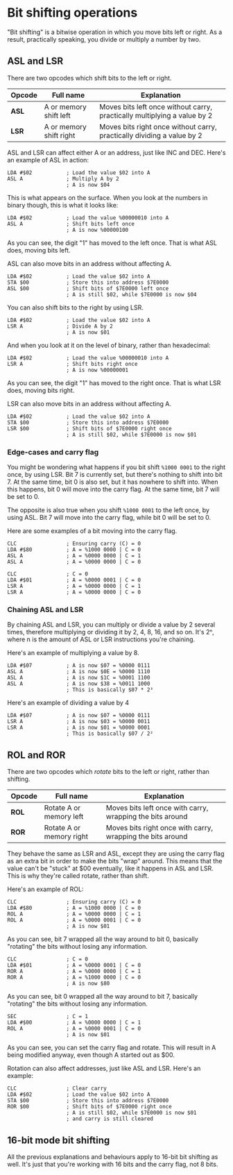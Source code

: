 # Bit shifting operations
"Bit shifting" is a bitwise operation in which you move bits left or right. As a result, practically speaking, you divide or multiply a number by two.

## ASL and LSR
There are two opcodes which shift bits to the left or right.

|Opcode|Full name|Explanation|
|-|-|-|
|**ASL**|A or memory shift left|Moves bits left once without carry, practically multiplying a value by 2|
|**LSR**|A or memory shift right|Moves bits right once without carry, practically dividing a value by 2|

ASL and LSR can affect either A or an address, just like INC and DEC. Here's an example of ASL in action:

```
LDA #$02           ; Load the value $02 into A
ASL A              ; Multiply A by 2
                   ; A is now $04
```

This is what appears on the surface. When you look at the numbers in binary though, this is what it looks like:

```
LDA #$02           ; Load the value %00000010 into A
ASL A              ; Shift bits left once
                   ; A is now %00000100
```
As you can see, the digit "1" has moved to the left once. That is what ASL does, moving bits left.

ASL can also move bits in an address without affecting A.

```
LDA #$02           ; Load the value $02 into A
STA $00            ; Store this into address $7E0000
ASL $00            ; Shift bits of $7E0000 left once
                   ; A is still $02, while $7E0000 is now $04
```

You can also shift bits to the right by using LSR.

```
LDA #$02           ; Load the value $02 into A
LSR A              ; Divide A by 2
                   ; A is now $01
```

And when you look at it on the level of binary, rather than hexadecimal:

```
LDA #$02           ; Load the value %00000010 into A
LSR A              ; Shift bits right once
                   ; A is now %00000001
```
As you can see, the digit "1" has moved to the right once. That is what LSR does, moving bits right.

LSR can also move bits in an address without affecting A.

```
LDA #$02           ; Load the value $02 into A
STA $00            ; Store this into address $7E0000
LSR $00            ; Shift bits of $7E0000 right once
                   ; A is still $02, while $7E0000 is now $01
```

### Edge-cases and carry flag
You might be wondering what happens if you bit shift `%1000 0001` to the right once, by using LSR. Bit 7 is currently set, but there's nothing to shift into bit 7. At the same time, bit 0 is also set, but it has nowhere to shift into. When this happens, bit 0 will move into the carry flag. At the same time, bit 7 will be set to 0.

The opposite is also true when you shift `%1000 0001` to the left once, by using ASL. Bit 7 will move into the carry flag, while bit 0 will be set to 0.

Here are some examples of a bit moving into the carry flag.
```
CLC                ; Ensuring carry (C) = 0
LDA #$80           ; A = %1000 0000 | C = 0
ASL A              ; A = %0000 0000 | C = 1
ASL A              ; A = %0000 0000 | C = 0
```

```
CLC                ; C = 0
LDA #$01           ; A = %0000 0001 | C = 0
LSR A              ; A = %0000 0000 | C = 1
LSR A              ; A = %0000 0000 | C = 0
```

### Chaining ASL and LSR
By chaining ASL and LSR, you can multiply or divide a value by 2 several times, therefore multiplying or dividing it by 2, 4, 8, 16, and so on. It's 2ⁿ, where n is the amount of ASL or LSR instructions you're chaining.

Here's an example of multiplying a value by 8.

```
LDA #$07           ; A is now $07 = %0000 0111
ASL A              ; A is now $0E = %0000 1110
ASL A              ; A is now $1C = %0001 1100
ASL A              ; A is now $38 = %0011 1000
                   ; This is basically $07 * 2³
```

Here's an example of dividing a value by 4
```
LDA #$07           ; A is now $07 = %0000 0111
LSR A              ; A is now $03 = %0000 0011
LSR A              ; A is now $01 = %0000 0001
                   ; This is basically $07 / 2²
```

## ROL and ROR
There are two opcodes which *rotate* bits to the left or right, rather than shifting.

|Opcode|Full name|Explanation|
|-|-|-|
|**ROL**|Rotate A or memory left|Moves bits left once with carry, wrapping the bits around|
|**ROR**|Rotate A or memory right|Moves bits right once with carry, wrapping the bits around|

They behave the same as LSR and ASL, except they are using the carry flag as an extra bit in order to make the bits "wrap" around. This means that the value can't be "stuck" at $00 eventually, like it happens in ASL and LSR. This is why they're called rotate, rather than shift.

Here's an example of ROL:
```
CLC                ; Ensuring carry (C) = 0
LDA #$80           ; A = %1000 0000 | C = 0
ROL A              ; A = %0000 0000 | C = 1
ROL A              ; A = %0000 0001 | C = 0
                   ; A is now $01
```
As you can see, bit 7 wrapped all the way around to bit 0, basically "rotating" the bits without losing any information.

```
CLC                ; C = 0
LDA #$01           ; A = %0000 0001 | C = 0
ROR A              ; A = %0000 0000 | C = 1
ROR A              ; A = %1000 0000 | C = 0
                   ; A is now $80
```
As you can see, bit 0 wrapped all the way around to bit 7, basically "rotating" the bits without losing any information.

```
SEC                ; C = 1
LDA #$00           ; A = %0000 0000 | C = 1
ROL A              ; A = %0000 0001 | C = 0
                   ; A is now $01
```
As you can see, you can set the carry flag and rotate. This will result in A being modified anyway, even though A started out as $00.

Rotation can also affect addresses, just like ASL and LSR. Here's an example:

```
CLC                ; Clear carry
LDA #$02           ; Load the value $02 into A
STA $00            ; Store this into address $7E0000
ROR $00            ; Shift bits of $7E0000 right once
                   ; A is still $02, while $7E0000 is now $01
                   ; and carry is still cleared
```

## 16-bit mode bit shifting
All the previous explanations and behaviours apply to 16-bit bit shifting as well. It's just that you're working with 16 bits and the carry flag, not 8 bits.

